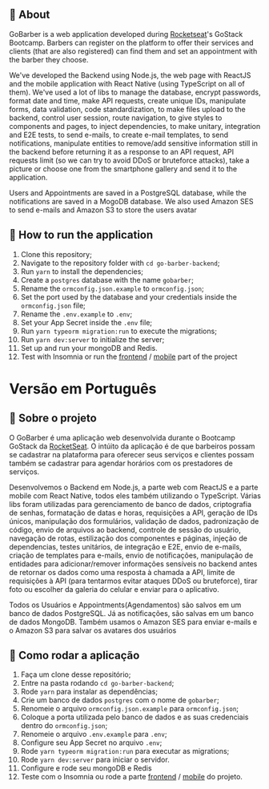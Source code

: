## :rocket: About

GoBarber is a web application developed during [Rocketseat](https://rocketseat.com.br/)'s GoStack Bootcamp.
Barbers can register on the platform to offer their services and clients (that are also registered) can find them and set an appointment with the barber they choose.

We've developed the Backend using Node.js, the web page with ReactJS and the mobile application with React Native (using TypeScript on all of them).
We've used a lot of libs to manage the database, encrypt passwords, format date and time, make API requests, create unique IDs, manipulate forms, data validation, code standardization, to make files upload to the backend, control user session, route navigation, to give styles to components and pages, to inject dependencies, to make unitary, integration and E2E tests, to send e-mails, to create e-mail templates, to send notifications, manipulate entities to remove/add sensitive information still in the backend before returning it as a response to an API request, API requests limit (so we can try to avoid DDoS or bruteforce attacks), take a picture or choose one from the smartphone gallery and send it to the application.

Users and Appointments are saved in a PostgreSQL database, while the notifications are saved in a MogoDB database.
We also used Amazon SES to send e-mails and Amazon S3 to store the users avatar


## 🚀 How to run the application

1. Clone this repository;
2. Navigate to the repository folder with `cd go-barber-backend`;
3. Run `yarn` to install the dependencies;
4. Create a `postgres` database with the name `gobarber`;
5. Rename the `ormconfig.json.example` to `ormconfig.json`;
6. Set the port used by the database and your credentials inside the `ormconfig.json` file;
7. Rename the `.env.example` to `.env`;
8. Set your App Secret inside the `.env` file;
9. Run `yarn typeorm migration:run` to execute the migrations;
10. Run `yarn dev:server` to initialize the server;
11. Set up and run your mongoDB and Redis.
12. Test with Insomnia or run the [frontend](https://github.com/rafael399/go-barber-web) / [mobile](https://github.com/rafael399/go-barber-mobile) part of the project




# Versão em Português

## :rocket: Sobre o projeto

O GoBarber é uma aplicação web desenvolvida durante o Bootcamp GoStack da [RocketSeat](https://rocketseat.com.br/).
O intúito da aplicação é de que barbeiros possam se cadastrar na plataforma para oferecer seus serviços e clientes possam também se cadastrar para agendar horários com os prestadores de serviços.

Desenvolvemos o Backend em Node.js, a parte web com ReactJS e a parte mobile com React Native, todos eles também utilizando o TypeScript.
Várias libs foram utilizadas para gerenciamento de banco de dados, criptografia de senhas, formatação de datas e horas, requisições a API, geração de IDs únicos, manipulação dos formulários, validação de dados, padronização de código, envio de arquivos ao backend, controle de sessão do usuário, navegação de rotas, estilização dos componentes e páginas, injeção de dependencias, testes unitários, de integração e E2E, envio de e-mails, criação de templates para e-mails, envio de notificações, manipulação de entidades para adicionar/remover informações sensíveis no backend antes de retornar os dados como uma resposta à chamada a API, limite de requisições à API (para tentarmos evitar ataques DDoS ou bruteforce), tirar foto ou escolher da galeria do celular e enviar para o aplicativo.

Todos os Usuários e Appointments(Agendamentos) são salvos em um banco de dados PostgreSQL. Já as notificações, são salvas em um banco de dados MongoDB.
Também usamos o Amazon SES para enviar e-mails e o Amazon S3 para salvar os avatares dos usuários

## 🚀 Como rodar a aplicação

1. Faça um clone desse repositório;
2. Entre na pasta rodando `cd go-barber-backend`;
3. Rode `yarn` para instalar as dependências;
4. Crie um banco de dados `postgres` com o nome de `gobarber`;
5. Renomeie o arquivo `ormconfig.json.example` para `ormconfig.json`;
6. Coloque a porta utilizada pelo banco de dados e as suas credenciais dentro do `ormconfig.json`;
7. Renomeie o arquivo `.env.example` para `.env`;
8. Configure seu App Secret no arquivo `.env`;
9. Rode `yarn typeorm migration:run` para executar as migrations;
10. Rode `yarn dev:server` para iniciar o servidor.
11. Configure e rode seu mongoDB e Redis
12. Teste com o Insomnia ou rode a parte [frontend](https://github.com/rafael399/go-barber-web) / [mobile](https://github.com/rafael399/go-barber-mobile) do projeto.
